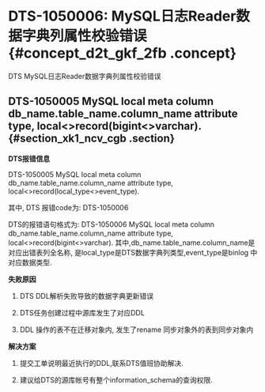 # DTS-1050006: MySQL日志Reader数据字典列属性校验错误 {#concept_d2t_gkf_2fb .concept}

DTS MySQL日志Reader数据字典列属性校验错误

## DTS-1050005 MySQL local meta column db\_name.table\_name.column\_name attribute type, local<\>record\(bigint<\>varchar\). {#section_xk1_ncv_cgb .section}

**DTS报错信息**

DTS-1050005 MySQL local meta column db\_name.table\_name.column\_name attribute type, local<\>record\(local\_type<\>event\_type\).

其中, DTS 报错code为: DTS-1050006

DTS的报错语句格式为: DTS-1050006 MySQL local meta column db\_name.table\_name.column\_name attribute type, local<\>record\(bigint<\>varchar\). 其中,db\_name.table\_name.column\_name是对应出错表列全名称, 是local\_type是DTS数据字典列类型,event\_type是binlog 中对应数据类型.

**失败原因**

1. DTS DDL解析失败导致的数据字典更新错误

2. DTS任务创建过程中源库发生了对应DDL

3. DDL 操作的表不在迁移对象内, 发生了rename 同步对象外的表到同步对象内

**解决方案**

1. 提交工单说明最近执行的DDL,联系DTS值班协助解决.

2. 建议给DTS的源库帐号有整个information\_schema的查询权限.

